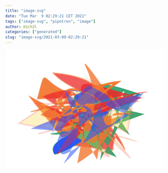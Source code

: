 ```yaml
---
title: "image-svg"
date: "Tue Mar  9 02:29:21 CET 2021"
tags: ["image-svg", "pipotron", "image"]
author: m1ch3l
categories: ["generated"]
slug: "image-svg/2021-03-09-02:29:21"
---
```


![](image.svg)
